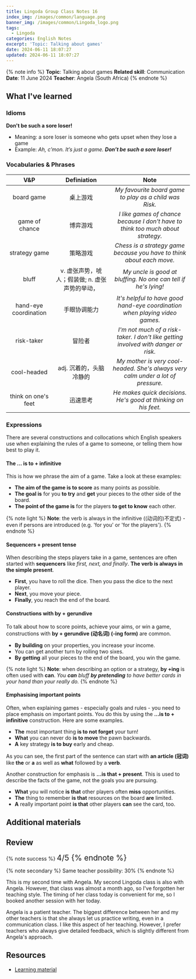 ```yaml
---
title: Lingoda Group Class Notes 16
index_img: /images/common/language.png
banner_img: /images/common/Lingoda_logo.png
tags:
  - Lingoda
categories: English Notes
excerpt: 'Topic: Talking about games'
date: 2024-06-11 18:07:27
updated: 2024-06-11 18:07:27
---
```


{% note info %}
**Topic**: Talking about games
**Related skill**: Communication  
**Date**: 11 June 2024
**Teacher**: Angela (South Africa)
{% endnote %}

## What I've learned

### Idioms
**Don't be such a sore loser!**
- Meaning: a sore loser is someone who gets upset when they lose a game
- Example: *Ah, c’mon. It’s just a game. **Don’t be such a sore loser!***

### Vocabularies & Phrases

|          V&P          |                  Definiation                   |                                        Note                                        |
| :-------------------: | :--------------------------------------------: | :--------------------------------------------------------------------------------: |
|      board game       |                    桌上游戏                    |               *My favourite board game to play as a child was Risk.*               |
|    game of chance     |                    博弈游戏                    |  *I like games of chance because I don't have to think too much about strategy.*   |
|     strategy game     |                    策略游戏                    |       *Chess is a strategy game because you have to think about each move.*        |
|         bluff         | v. 虚张声势，唬人；假装做; n. 虚张声势的举动， |           *My uncle is good at bluffing. No one can tell if he's lying!*           |
| hand-eye coordination |                  手眼协调能力                  |    *It's helpful to have good hand-eye coordination when playing video games.*     |
|      risk-taker       |                     冒险者                     | *I'm not much of a risk-taker. I don't like getting involved with danger or risk.* |
|      cool-headed      |            adj. 沉着的，头脑冷静的             |  *My mother is very cool-headed. She's always very calm under a lot of pressure.*  |
|  think on one's feet  |                    迅速思考                    |           *He makes quick decisions. He's good at thinking on his feet.*           |


### Expressions

There are several constructions and collocations which English speakers use when explaining the rules of a game to someone, or telling them how best to play it.

#### The ... is to + infinitive
This is how we phrase the aim of a game. Take a look at these examples:
- **The aim of the game is to score** as many points as possible.
- **The goal is** for you **to try** and **get** your pieces to the other side of the board.
- **The point of the game is** for the players **to get to know** each other.

{% note light %}
**Note**: the verb is always in the infinitive ((动词的)不定式) - even if persons are introduced (e.g. 'for you' or 'for the players').
{% endnote %}

#### Sequencers + present tense
When describing the steps players take in a game, sentences are often started with **sequencers** like *first, next, and finally*. **The verb is always in the simple present**.

- **First**, you have to roll the dice. Then you pass the dice to the next player.
- **Next**, you move your piece.
- **Finally**, you reach the end of the board.

#### Constructions with by + gerundive
To talk about how to score points, achieve your aims, or win a game, constructions with **by + gerundive (动名词) (-ing form)** are common.

- **By building** on your properties, you increase your income.
- You can get another turn by rolling two sixes.
- **By getting** all your pieces to the end of the board, you win the game.

{% note light %}
**Note**: when describing an option or a strategy, **by +ing** is often used with **can**.
*You **can** bluff **by pretending** to have better cards in your hand than your really do.*
{% endnote %}

#### Emphasising important points
Often, when explaining games - especially goals and rules - you need to place emphasis on important points. You do this by using the **...is to + infinitive** construction. Here are some examples.

- **The** most important thing **is to not forget** your turn!
- **What** you can never do **is to move** the pawn backwards.
- **A** key strategy **is to buy** early and cheap. 

As you can see, the first part of the sentence can start with **an article (冠词)** like **the** or **a** as well as **what** followed by a **verb**.

Another construction for emphasis is **...is that + present**. This is used to describe the facts of the game, not the goals you are pursuing.

- **What** you will notice **is that** other players often **miss** opportunities.
- **The** thing to remember **is that** resources on the board **are** limited.
- **A** really important point **is that** other players **can** see the card, too.

## Additional materials


## Review

{% note success %}
<span style="font-size:1.5em;">
4/5
<span>
{% endnote %}

{% note secondary %}
<span style="font-size:1em;">
Same teacher possibility: 30%
<span>
{% endnote %}

This is my second time with Angela. My second Lingoda class is also with Angela. However, that class was almost a month ago, so I've forgotten her teaching style. The timing of her class today is convenient for me, so I booked another session with her today.

Angela is a patient teacher. The biggest difference between her and my other teachers is that she always let us practice writing, even in a communication class. I like this aspect of her teaching. However, I prefer teachers who always give detailed feedback, which is slightly different from Angela's approach.

## Resources
- [Learning material](https://learn.lingoda.com/english/learning-materials/665d9666a4808/source/download)
